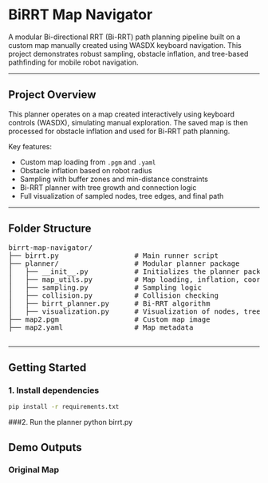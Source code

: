 # BiRRT Map Navigator

A modular Bi-directional RRT (Bi-RRT) path planning pipeline built on a custom map manually created using WASDX keyboard navigation. This project demonstrates robust sampling, obstacle inflation, and tree-based pathfinding for mobile robot navigation.

---

## Project Overview

This planner operates on a map created interactively using keyboard controls (WASDX), simulating manual exploration. The saved map is then processed for obstacle inflation and used for Bi-RRT path planning.

Key features:
- Custom map loading from `.pgm` and `.yaml`
- Obstacle inflation based on robot radius
- Sampling with buffer zones and min-distance constraints
- Bi-RRT planner with tree growth and connection logic
- Full visualization of sampled nodes, tree edges, and final path

---

## Folder Structure
<pre>
birrt-map-navigator/
├── birrt.py                  # Main runner script
├── planner/                  # Modular planner package
│   ├── __init__.py           # Initializes the planner package
│   ├── map_utils.py          # Map loading, inflation, coordinate conversions
│   ├── sampling.py           # Sampling logic
│   ├── collision.py          # Collision checking
│   ├── birrt_planner.py      # Bi-RRT algorithm
│   ├── visualization.py      # Visualization of nodes, trees, and path
├── map2.pgm                  # Custom map image
├── map2.yaml                 # Map metadata

</pre>
---

## Getting Started

### 1. Install dependencies

```bash
pip install -r requirements.txt
```
###2. Run the planner
python birrt.py


## Demo Outputs

### Original Map
